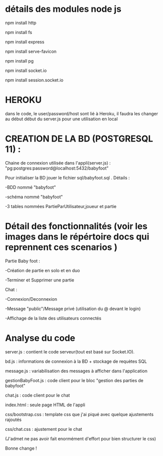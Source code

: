# détails des modules node js
 
npm install http  

npm install fs 

npm install express 

npm install serve-favicon

npm install pg

npm install socket.io

npm install session.socket.io

# HEROKU

dans le code, le user/password/host sont lié à Heroku, il faudra les changer au début début du server.js pour une utilisation en local

# CREATION DE LA BD (POSTGRESQL 11) :

Chaine de connexion utilisée dans l'appli(server.js) : "pg:postgres:password@localhost:5432/babyfoot"

Pour initialiser la BD jouer le fichier sql/babyfoot.sql . Détails :

-BDD nommé "babyfoot"

-schéma nommé "babyfoot"

-3 tables nommées PartieParUtilisateur,joueur et partie


# Détail des fonctionnalités (voir les images dans le répértoire docs qui reprennent ces scenarios )

Partie Baby foot :

-Création de partie en solo et en duo

-Terminer et Supprimer une partie

Chat :

-Connexion/Deconnexion

-Message "public"/Message privé (utilisation du @ devant le login)

-Affichage de la liste des utilisateurs connectés

# Analyse du code

server.js : contient le code serveur(tout est basé sur Socket.IO). 

bd.js : informations de connexion à la BD + stockage de requètes SQL

message.js : variabilisation des messages à afficher dans l'application

gestionBabyFoot.js : code client pour le bloc "gestion des parties de babyfoot"

chat.js : code client pour le chat

index.html : seule page HTML de l'appli

css/bootstrap.css : template css que j'ai piqué avec quelque ajustements rajoutés

css/chat.css : ajustement pour le chat

(J'admet ne pas avoir fait enormément d'effort pour bien structurer le css)

Bonne change !
